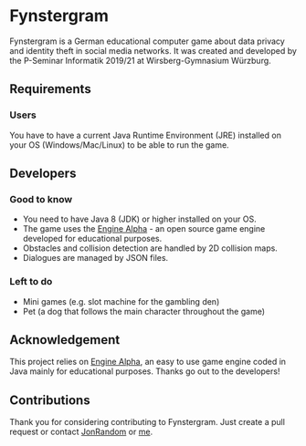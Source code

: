 # Fynstergram
Fynstergram is a German educational computer game about data privacy and identity theft in social media networks. It was created and developed by the P-Seminar Informatik 2019/21 at Wirsberg-Gymnasium Würzburg.

## Requirements
### Users
You have to have a current Java Runtime Environment (JRE) installed on your OS (Windows/Mac/Linux) to be able to run the game.

## Developers
### Good to know
* You need to have Java 8 (JDK) or higher installed on your OS.
* The game uses the [Engine Alpha](https://engine-alpha.org) - an open source game engine developed for educational purposes.
* Obstacles and collision detection are handled by 2D collision maps.
* Dialogues are managed by JSON files.

### Left to do
* Mini games (e.g. slot machine for the gambling den)
* Pet (a dog that follows the main character throughout the game)

## Acknowledgement
This project relies on [Engine Alpha](https://engine-alpha.org), an easy to use game engine coded in Java mainly for educational purposes. Thanks go out to the developers!

## Contributions
Thank you for considering contributing to Fynstergram. Just create a pull request or contact [JonRandom](https://github.com/JonRandom) or [me](mailto:bee.coding@gmx.de).

